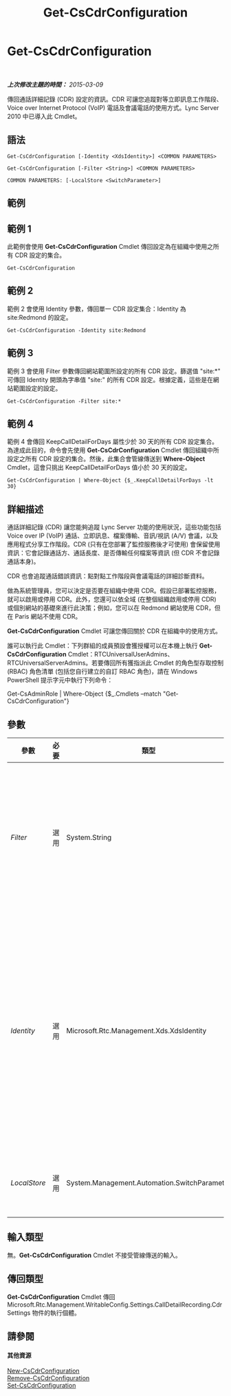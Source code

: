 ﻿---
title: Get-CsCdrConfiguration
TOCTitle: Get-CsCdrConfiguration
ms:assetid: 4af8ffa2-63d3-4873-8dac-5afede090d4f
ms:mtpsurl: https://technet.microsoft.com/zh-tw/library/Gg398298(v=OCS.15)
ms:contentKeyID: 49290838
ms.date: 08/10/2015
mtps_version: v=OCS.15
ms.translationtype: HT
---

# Get-CsCdrConfiguration

 

_**上次修改主題的時間：** 2015-03-09_

傳回通話詳細記錄 (CDR) 設定的資訊。CDR 可讓您追蹤對等立即訊息工作階段、Voice over Internet Protocol (VoIP) 電話及會議電話的使用方式。Lync Server 2010 中已導入此 Cmdlet。

## 語法

    Get-CsCdrConfiguration [-Identity <XdsIdentity>] <COMMON PARAMETERS>

    Get-CsCdrConfiguration [-Filter <String>] <COMMON PARAMETERS>

    COMMON PARAMETERS: [-LocalStore <SwitchParameter>]

## 範例

## 範例 1

此範例會使用 **Get-CsCdrConfiguration** Cmdlet 傳回設定為在組織中使用之所有 CDR 設定的集合。

    Get-CsCdrConfiguration

## 範例 2

範例 2 會使用 Identity 參數，傳回單一 CDR 設定集合：Identity 為 site:Redmond 的設定。

    Get-CsCdrConfiguration -Identity site:Redmond

## 範例 3

範例 3 會使用 Filter 參數傳回網站範圍所設定的所有 CDR 設定。篩選值 "site:\*" 可傳回 Identity 開頭為字串值 "site:" 的所有 CDR 設定。根據定義，這些是在網站範圍設定的設定。

    Get-CsCdrConfiguration -Filter site:*

## 範例 4

範例 4 會傳回 KeepCallDetailForDays 屬性少於 30 天的所有 CDR 設定集合。為達成此目的，命令會先使用 **Get-CsCdrConfiguration** Cmdlet 傳回組織中所設定之所有 CDR 設定的集合。然後，此集合會管線傳送到 **Where-Object** Cmdlet，這會只挑出 KeepCallDetailForDays 值小於 30 天的設定。

    Get-CsCdrConfiguration | Where-Object {$_.KeepCallDetailForDays -lt 30}

## 詳細描述

通話詳細記錄 (CDR) 讓您能夠追蹤 Lync Server 功能的使用狀況，這些功能包括 Voice over IP (VoIP) 通話、立即訊息、檔案傳輸、音訊/視訊 (A/V) 會議，以及應用程式分享工作階段。CDR (只有在您部署了監控服務後才可使用) 會保留使用資訊：它會記錄通話方、通話長度、是否傳輸任何檔案等資訊 (但 CDR 不會記錄通話本身)。

CDR 也會追蹤通話錯誤資訊：點對點工作階段與會議電話的詳細診斷資料。

做為系統管理員，您可以決定是否要在組織中使用 CDR。假設已部署監控服務，就可以啟用或停用 CDR。此外，您還可以依全域 (在整個組織啟用或停用 CDR) 或個別網站的基礎來進行此決策；例如，您可以在 Redmond 網站使用 CDR，但在 Paris 網站不使用 CDR。

**Get-CsCdrConfiguration** Cmdlet 可讓您傳回關於 CDR 在組織中的使用方式。

誰可以執行此 Cmdlet：下列群組的成員預設會獲授權可以在本機上執行 **Get-CsCdrConfiguration** Cmdlet：RTCUniversalUserAdmins、RTCUniversalServerAdmins。若要傳回所有獲指派此 Cmdlet 的角色型存取控制 (RBAC) 角色清單 (包括您自行建立的自訂 RBAC 角色)，請在 Windows PowerShell 提示字元中執行下列命令：

Get-CsAdminRole | Where-Object {$\_.Cmdlets –match "Get-CsCdrConfiguration"}

## 參數


<table>
<colgroup>
<col style="width: 25%" />
<col style="width: 25%" />
<col style="width: 25%" />
<col style="width: 25%" />
</colgroup>
<thead>
<tr class="header">
<th>參數</th>
<th>必要</th>
<th>類型</th>
<th>說明</th>
</tr>
</thead>
<tbody>
<tr class="odd">
<td><p><em>Filter</em></p></td>
<td><p>選用</p></td>
<td><p>System.String</p></td>
<td><p>可讓您使用萬用字元傳回 CDR 組態設定集合。例如，若要傳回在此網站範圍所設定之所有設定集合，請使用下列語法：-Filter site:*。若要傳回在 Identity 中任何位置出現字串值 &quot;Western&quot; 的所有設定集合，請使用下列語法：-Filter *Western*。</p></td>
</tr>
<tr class="even">
<td><p><em>Identity</em></p></td>
<td><p>選用</p></td>
<td><p>Microsoft.Rtc.Management.Xds.XdsIdentity</p></td>
<td><p>表示您要傳回之 CDR 組態設定集合的唯一識別碼。若要參考全域設定，請使用下列語法：-Identity global。若要參考在網站範圍設定的集合，請使用類似下列的語法：-Identity site:Redmond。請注意，如有指定 Identity，即無法使用萬用字元。如果您需要使用萬用字元，請改用 Filter 參數。</p>
<p>若未指定此參數，則 <strong>Get-CsCdrConfiguration</strong> Cmdlet 會傳回組織中目前使用之所有 CDR 組態設定的集合。</p></td>
</tr>
<tr class="odd">
<td><p><em>LocalStore</em></p></td>
<td><p>選用</p></td>
<td><p>System.Management.Automation.SwitchParameter</p></td>
<td><p>從中央管理存放區的本機複本擷取 CDR 組態資料，而非從中央管理存放區本身擷取。</p></td>
</tr>
</tbody>
</table>


## 輸入類型

無。**Get-CsCdrConfiguration** Cmdlet 不接受管線傳送的輸入。

## 傳回類型

**Get-CsCdrConfiguration** Cmdlet 傳回 Microsoft.Rtc.Management.WritableConfig.Settings.CallDetailRecording.CdrSettings 物件的執行個體。

## 請參閱

#### 其他資源

[New-CsCdrConfiguration](new-cscdrconfiguration.md)  
[Remove-CsCdrConfiguration](remove-cscdrconfiguration.md)  
[Set-CsCdrConfiguration](set-cscdrconfiguration.md)

